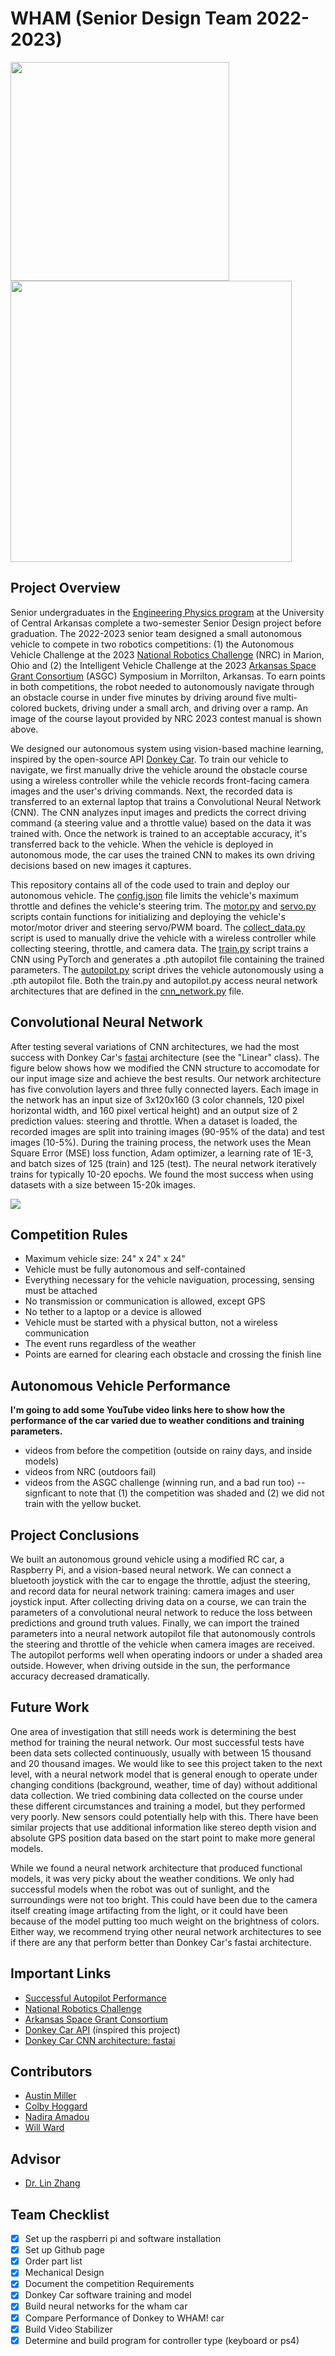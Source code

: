 # WHAM (Senior Design Team 2022-2023)

<img src="https://github.com/willward20/WHAM/blob/main/media/WHAM_car.jpg" width="350"/> <img src="https://github.com/willward20/WHAM/blob/main/media/course.jpg" width="450" />

## Project Overview
Senior undergraduates in the [Engineering Physics program](https://uca.edu/physics/engineering-physics/) at the University of Central Arkansas complete a two-semester Senior Design project before graduation. The 2022-2023 senior team designed a small autonomous vehicle to compete in two robotics competitions: (1) the Autonomous Vehicle Challenge at the 2023 [National Robotics Challenge](https://www.thenrc.org/) (NRC) in Marion, Ohio and (2) the Intelligent Vehicle Challenge at the 2023 [Arkansas Space Grant Consortium](https://arkansasspacegrant.org/) (ASGC) Symposium in Morrilton, Arkansas. To earn points in both competitions, the robot needed to autonomously navigate through an obstacle course in under five minutes by driving around five multi-colored buckets, driving under a small arch, and driving over a ramp. An image of the course layout provided by NRC 2023 contest manual is shown above.

We designed our autonomous system using vision-based machine learning, inspired by the open-source API [Donkey Car](https://docs.donkeycar.com/). To train our vehicle to navigate, we first manually drive the vehicle around the obstacle course using a wireless controller while the vehicle records front-facing camera images and the user's driving commands. Next, the recorded data is transferred to an external laptop that trains a Convolutional Neural Network (CNN). The CNN analyzes input images and predicts the correct driving command (a steering value and a throttle value) based on the data it was trained with. Once the network is trained to an acceptable accuracy, it's transferred back to the vehicle. When the vehicle is deployed in autonomous mode, the car uses the trained CNN to makes its own driving decisions based on new images it captures.  

This repository contains all of the code used to train and deploy our autonomous vehicle. The [config.json](https://github.com/willward20/WHAM/blob/main/train_and_deploy/config.json) file limits the vehicle's maximum throttle and defines the vehicle's steering trim. The [motor.py](https://github.com/willward20/WHAM/blob/main/train_and_deploy/motor.py) and [servo.py](https://github.com/willward20/WHAM/blob/main/train_and_deploy/servo.py) scripts contain functions for initializing and deploying the vehicle's motor/motor driver and steering servo/PWM board. The [collect_data.py](https://github.com/willward20/WHAM/blob/main/train_and_deploy/collect_data.py) script is used to manually drive the vehicle with a wireless controller while collecting steering, throttle, and camera data. The [train.py](https://github.com/willward20/WHAM/blob/main/train_and_deploy/train.py) script trains a CNN using PyTorch and generates a .pth autopilot file containing the trained parameters. The [autopilot.py](https://github.com/willward20/WHAM/blob/main/train_and_deploy/autopilot.py) script drives the vehicle autonomously using a .pth autopilot file. Both the train.py and autopilot.py access neural network architectures that are defined in the [cnn_network.py](https://github.com/willward20/WHAM/blob/main/train_and_deploy/cnn_network.py) file. 

## Convolutional Neural Network
After testing several variations of CNN architectures, we had the most success with Donkey Car's [fastai](https://github.com/autorope/donkeycar/blob/main/donkeycar/parts/fastai.py) architecture (see the "Linear" class). The figure below shows how we modified the CNN structure to accomodate for our input image size and achieve the best results.  Our network architecture has five convolution layers and three fully connected layers. Each image in the network has an input size of 3x120x160 (3 color channels, 120 pixel horizontal width, and 160 pixel vertical height) and an output size of 2 prediction values: steering and throttle. When a dataset is loaded, the recorded images are split into training images (90-95% of the data) and test images (10-5%). During the training process, the network uses the Mean Square Error (MSE) loss function, Adam optimizer, a learning rate of 1E-3, and batch sizes of 125 (train) and 125 (test). The neural network iteratively trains for typically 10-20 epochs. We found the most success when using datasets with a size between 15-20k images.

<img src="https://github.com/willward20/WHAM/blob/main/media/cnn_architecture.png"/>

## Competition Rules
- Maximum vehicle size: 24" x 24" x 24"
- Vehicle must be fully autonomous and self-contained
- Everything necessary for the vehicle naviguation, processing, sensing must be attached
- No transmission or communication is allowed, except GPS
- No tether to a laptop or a device is allowed
- Vehicle must be started with a physical button, not a wireless communication
- The event runs regardless of the weather
- Points are earned for clearing each obstacle and crossing the finish line

## Autonomous Vehicle Performance
**I'm going to add some YouTube video links here to show how the performance of the car varied due to weather conditions and training parameters.**
- videos from before the competition (outside on rainy days, and inside models)
- videos from NRC (outdoors fail)
- videos from the ASGC challenge (winning run, and a bad run too) -- signficant to note that (1) the competition was shaded and (2) we did not train with the yellow bucket. 

## Project Conclusions
We built an autonomous ground vehicle using a modified RC car, a Raspberry Pi, and a vision-based neural network. We can connect a bluetooth joystick with the car to engage the throttle, adjust the steering, and record data for neural network training: camera images and user joystick input. After collecting driving data on a course, we can train the parameters of a convolutional neural network to reduce the loss between predictions and ground truth values. Finally, we can import the trained parameters into a neural network autopilot file that autonomously controls the steering and throttle of the vehicle when camera images are received. The autopilot performs well when operating indoors or under a shaded area outside. However, when driving outside in the sun, the performance accuracy decreased dramatically.

## Future Work
One area of investigation that still needs work is determining the best method for training the neural network. Our most successful tests have been data sets collected continuously, usually with between 15 thousand and 20 thousand images. We would like to see this project taken to the next level, with a neural network model that is general enough to operate under changing conditions (background, weather, time of day) without additional data collection. We tried combining data collected on the course under these different circumstances and training a model, but they performed very poorly. New sensors could potentially help with this. There have been similar projects that use additional information like stereo depth vision and absolute GPS position data based on the start point to make more general models.

While we found a neural network architecture that produced functional models, it was very picky about the weather conditions. We only had successful models when the robot was out of sunlight, and the surroundings were not too bright. This could have been due to the camera itself creating image artifacting from the light, or it could have been because of the model putting too much weight on the brightness of colors. Either way, we recommend trying other neural network architectures to see if there are any that perform better than Donkey Car's fastai architecture.


## Important Links 
- [Successful Autopilot Performance](https://www.youtube.com/watch?v=aOQVNasl_Vw)
- [National Robotics Challenge](https://www.thenrc.org/)
- [Arkansas Space Grant Consortium](https://arkansasspacegrant.org/)
- [Donkey Car API](https://docs.donkeycar.com/) (inspired this project)
- [Donkey Car CNN architecture: fastai](https://github.com/autorope/donkeycar/blob/main/donkeycar/parts/fastai.py)

## Contributors 
- [Austin Miller](https://github.com/amillertime)
- [Colby Hoggard](https://github.com/choggard123)
- [Nadira Amadou](https://github.com/nadira30)
- [Will Ward](https://github.com/willward20)

## Advisor
- [Dr. Lin Zhang](https://github.com/linzhangUCA)

## Team Checklist
- [x] Set up the raspberri pi and software installation
- [x] Set up Github page
- [x] Order part list
- [x] Mechanical Design
- [x] Document the competition Requirements
- [x] Donkey Car software training and model
- [x] Build neural networks for the wham car
- [x] Compare Performance of Donkey to WHAM! car
- [X] Build Video Stabilizer
- [X] Determine and build program for controller type (keyboard or ps4)
